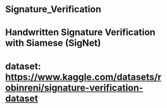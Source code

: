 # Signature_Verification
# Handwritten Signature Verification with Siamese (SigNet)
# dataset: https://www.kaggle.com/datasets/robinreni/signature-verification-dataset


